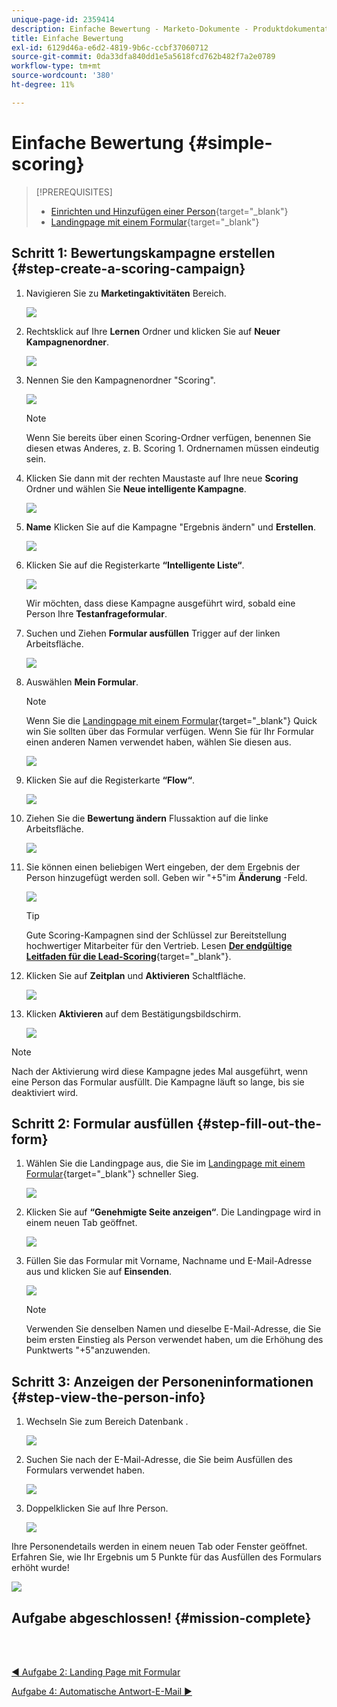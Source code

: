 ```yaml
---
unique-page-id: 2359414
description: Einfache Bewertung - Marketo-Dokumente - Produktdokumentation
title: Einfache Bewertung
exl-id: 6129d46a-e6d2-4819-9b6c-ccbf37060712
source-git-commit: 0da33dfa840dd1e5a5618fcd762b482f7a2e0789
workflow-type: tm+mt
source-wordcount: '380'
ht-degree: 11%

---
```


# Einfache Bewertung {#simple-scoring}

>[!PREREQUISITES]
>
>* [Einrichten und Hinzufügen einer Person](/help/marketo/getting-started/quick-wins/get-set-up-and-add-a-person.md){target=&quot;_blank&quot;}
>* [Landingpage mit einem Formular](/help/marketo/getting-started/quick-wins/landing-page-with-a-form.md){target=&quot;_blank&quot;}


## Schritt 1: Bewertungskampagne erstellen {#step-create-a-scoring-campaign}

1. Navigieren Sie zu **Marketingaktivitäten** Bereich.

   ![](assets/ma-1.png)

1. Rechtsklick auf Ihre **Lernen** Ordner und klicken Sie auf **Neuer Kampagnenordner**.

   ![](assets/two-2.png)

1. Nennen Sie den Kampagnenordner &quot;Scoring&quot;.

   ![](assets/three-1.png)

   >[!NOTE]
   >
   >Wenn Sie bereits über einen Scoring-Ordner verfügen, benennen Sie diesen etwas Anderes, z. B. Scoring 1. Ordnernamen müssen eindeutig sein.

1. Klicken Sie dann mit der rechten Maustaste auf Ihre neue **Scoring** Ordner und wählen Sie **Neue intelligente Kampagne**.

   ![](assets/four.png)

1. **Name** Klicken Sie auf die Kampagne &quot;Ergebnis ändern&quot; und **Erstellen**.

   ![](assets/five-1.png)

1. Klicken Sie auf die Registerkarte **“Intelligente Liste“**.

   ![](assets/six-1.png)

   Wir möchten, dass diese Kampagne ausgeführt wird, sobald eine Person Ihre **Testanfrageformular**.

1. Suchen und Ziehen **Formular ausfüllen** Trigger auf der linken Arbeitsfläche.

   ![](assets/image2014-9-24-11-3a43-3a35.png)

1. Auswählen **Mein Formular**.

   >[!NOTE]
   >
   >Wenn Sie die [Landingpage mit einem Formular](/help/marketo/getting-started/quick-wins/landing-page-with-a-form.md){target=&quot;_blank&quot;} Quick win Sie sollten über das Formular verfügen. Wenn Sie für Ihr Formular einen anderen Namen verwendet haben, wählen Sie diesen aus.

   ![](assets/image2014-9-24-11-3a44-3a16.png)

1. Klicken Sie auf die Registerkarte **“Flow“**.

   ![](assets/image2014-9-24-11-3a44-3a33.png)

1. Ziehen Sie die **Bewertung ändern** Flussaktion auf die linke Arbeitsfläche.

   ![](assets/image2014-9-24-11-3a44-3a45.png)

1. Sie können einen beliebigen Wert eingeben, der dem Ergebnis der Person hinzugefügt werden soll. Geben wir &quot;+5&quot;im **Änderung** -Feld.

   ![](assets/eleven-1.png)

   >[!TIP]
   >
   >Gute Scoring-Kampagnen sind der Schlüssel zur Bereitstellung hochwertiger Mitarbeiter für den Vertrieb. Lesen [**Der endgültige Leitfaden für die Lead-Scoring**](https://www.marketo.com/definitive-guides/lead-scoring/){target=&quot;_blank&quot;}.

1. Klicken Sie auf **Zeitplan** und **Aktivieren** Schaltfläche.

   ![](assets/twelve-1.png)

1. Klicken **Aktivieren** auf dem Bestätigungsbildschirm.

   ![](assets/thirteen-1.png)

>[!NOTE]
>
>Nach der Aktivierung wird diese Kampagne jedes Mal ausgeführt, wenn eine Person das Formular ausfüllt. Die Kampagne läuft so lange, bis sie deaktiviert wird.

## Schritt 2: Formular ausfüllen {#step-fill-out-the-form}

1. Wählen Sie die Landingpage aus, die Sie im [Landingpage mit einem Formular](/help/marketo/getting-started/quick-wins/landing-page-with-a-form.md){target=&quot;_blank&quot;} schneller Sieg.

   ![](assets/fourteen-1.png)

1. Klicken Sie auf **“Genehmigte Seite anzeigen“**. Die Landingpage wird in einem neuen Tab geöffnet.

   ![](assets/image2014-9-24-11-3a47-3a51.png)

1. Füllen Sie das Formular mit Vorname, Nachname und E-Mail-Adresse aus und klicken Sie auf **Einsenden**.

   ![](assets/image2014-9-24-11-3a47-3a59.png)

   >[!NOTE]
   >
   >Verwenden Sie denselben Namen und dieselbe E-Mail-Adresse, die Sie beim ersten Einstieg als Person verwendet haben, um die Erhöhung des Punktwerts &quot;+5&quot;anzuwenden.

## Schritt 3: Anzeigen der Personeninformationen {#step-view-the-person-info}

1. Wechseln Sie zum Bereich Datenbank .

   ![](assets/db-2.png)

1. Suchen Sie nach der E-Mail-Adresse, die Sie beim Ausfüllen des Formulars verwendet haben.

   ![](assets/eighteen.png)

1. Doppelklicken Sie auf Ihre Person.

   ![](assets/nineteen.png)

Ihre Personendetails werden in einem neuen Tab oder Fenster geöffnet. Erfahren Sie, wie Ihr Ergebnis um 5 Punkte für das Ausfüllen des Formulars erhöht wurde!

![](assets/twenty.png)

## Aufgabe abgeschlossen! {#mission-complete}

<br> 

[◄ Aufgabe 2: Landing Page mit Formular](/help/marketo/getting-started/quick-wins/landing-page-with-a-form.md)

[Aufgabe 4: Automatische Antwort-E-Mail ►](/help/marketo/getting-started/quick-wins/email-auto-response.md)
